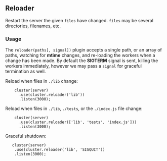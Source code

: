 
## Reloader

  Restart the server the given `files` have changed.
  `files` may be several directories, filenames, etc.

### Usage

 The `reloader(paths[, signal])` plugin accepts a single path, or an array of paths, watching for __mtime__ changes, and re-loading the workers when a change has been made. By default the __SIGTERM__ signal is sent, killing the workers immediately, however we may pass a `signal` for graceful termination as well.

 Reload when files in `./lib` change:

        cluster(server)
          .use(cluster.reloader('lib'))
          .listen(3000);

 Reload when files in `./lib`, `./tests`, or the `./index.js` file change:

        cluster(server)
          .use(cluster.reloader(['lib', 'tests', 'index.js']))
          .listen(3000);

 Graceful shutdown:
 
       cluster(server)
        .use(cluster.reloader('lib', 'SIGQUIT'))
        .listen(3000);